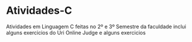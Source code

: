 # Atividades-C
Atividades em Linguagem C feitas no 2º e 3º Semestre da faculdade
inclui alguns exercicios do Uri Online Judge e alguns exercicios
